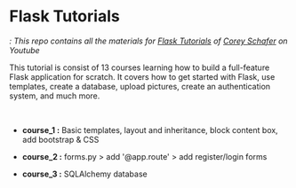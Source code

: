 # Flask Tutorials
*: This repo contains all the materials for [Flask Tutorials](https://www.youtube.com/playlist?list=PL-osiE80TeTs4UjLw5MM6OjgkjFeUxCYH) of [Corey Schafer](https://www.youtube.com/channel/UCCezIgC97PvUuR4_gbFUs5g) on Youtube*

This tutorial is consist of 13 courses learning how to build a full-feature Flask application for scratch. It covers how to get started with Flask, use templates, create a database, upload pictures, create an authentication system, and much more.

<br>

* **course_1 :** Basic templates, layout and inheritance, block content box, add bootstrap & CSS

* **course_2 :** forms.py > add '@app.route' > add register/login forms

* **course_3 :** SQLAlchemy database 
